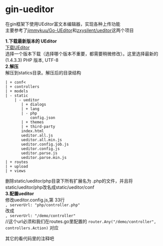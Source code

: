 # gin-ueditor

在gin框架下使用UEditor富文本编辑器，实现各种上传功能<br>
主要参考了[jimmykuu/Go-UEditor](https://github.com/jimmykuu/Go-UEditor)和[zxysilent/ueditor](https://github.com/zxysilent/ueditor)这两个项目<br>

**1.下载最新版本的 UEditor**<br>
[下载UEditor](http://ueditor.baidu.com/website/download.html)<br>
选择一个版本下载（选择哪个版本不重要，都需要稍微修改）。这里选择最新的(1.4.3.3) PHP 版本, UTF-8<br>
**2.解压**<br>
解压到statics目录。解压后的目录结构<br>
```
| + conf<
| + controllers
| + models
| - static
    | - ueditor
  	   | + dialogs
       | + lang
       | - php
       	   config.json
       | + themes
       | + third-party
       index.html
       ueditor.all.js
       ueditor.all.min.js
       ueditor.config.job.js
       ueditor.config.js
       ueditor.parse.js
       ueditor.parse.min.js
| + routes
| + upload
| + views
```
删除static/ueditor/php目录下所有扩展名为 .php的文件，并且将static/ueditor/php改名成static/ueditor/conf<br>
**3.配置ueditor**<br>
修改ueditor.config.js,第 33行<br>
``, serverUrl: "php/controller.php"`` <br>
改成<br>
``, serverUrl: "/demo/controller"`` <br>
//这个url必须和我们在routes.go里配置的 ``router.Any("/demo/controller", controllers.Action)`` 对应<br>

其它的看代码里的注释吧
